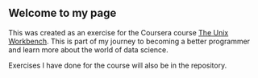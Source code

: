 ## Welcome to my page

This was created as an exercise for the Coursera course [The Unix Workbench](https://www.coursera.org/learn/unix). 
This is part of my journey to becoming a better programmer and learn more about the world of data science.

Exercises I have done for the course will also be in the repository.
